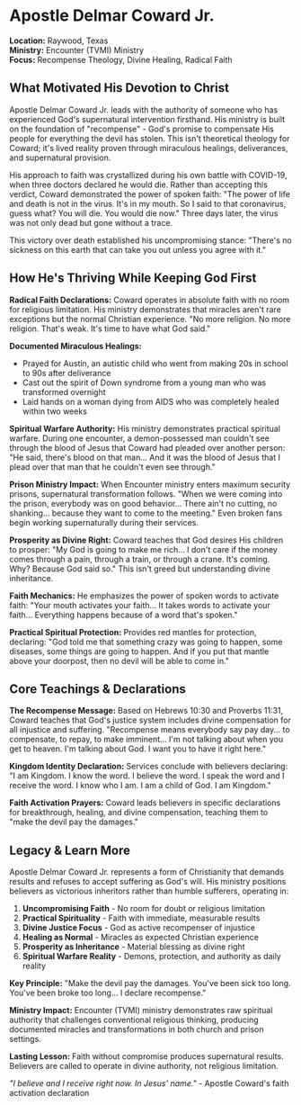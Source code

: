# Apostle Delmar Coward Jr.

**Location:** Raywood, Texas  
**Ministry:** Encounter (TVMI) Ministry  
**Focus:** Recompense Theology, Divine Healing, Radical Faith

## What Motivated His Devotion to Christ

Apostle Delmar Coward Jr. leads with the authority of someone who has experienced God's supernatural intervention firsthand. His ministry is built on the foundation of "recompense" - God's promise to compensate His people for everything the devil has stolen. This isn't theoretical theology for Coward; it's lived reality proven through miraculous healings, deliverances, and supernatural provision.

His approach to faith was crystallized during his own battle with COVID-19, when three doctors declared he would die. Rather than accepting this verdict, Coward demonstrated the power of spoken faith: "The power of life and death is not in the virus. It's in my mouth. So I said to that coronavirus, guess what? You will die. You would die now." Three days later, the virus was not only dead but gone without a trace.

This victory over death established his uncompromising stance: "There's no sickness on this earth that can take you out unless you agree with it."

## How He's Thriving While Keeping God First

**Radical Faith Declarations:** Coward operates in absolute faith with no room for religious limitation. His ministry demonstrates that miracles aren't rare exceptions but the normal Christian experience. "No more religion. No more religion. That's weak. It's time to have what God said."

**Documented Miraculous Healings:**
- Prayed for Austin, an autistic child who went from making 20s in school to 90s after deliverance
- Cast out the spirit of Down syndrome from a young man who was transformed overnight
- Laid hands on a woman dying from AIDS who was completely healed within two weeks

**Spiritual Warfare Authority:** His ministry demonstrates practical spiritual warfare. During one encounter, a demon-possessed man couldn't see through the blood of Jesus that Coward had pleaded over another person: "He said, there's blood on that man... And it was the blood of Jesus that I plead over that man that he couldn't even see through."

**Prison Ministry Impact:** When Encounter ministry enters maximum security prisons, supernatural transformation follows. "When we were coming into the prison, everybody was on good behavior... There ain't no cutting, no shanking... because they want to come to the meeting." Even broken fans begin working supernaturally during their services.

**Prosperity as Divine Right:** Coward teaches that God desires His children to prosper: "My God is going to make me rich... I don't care if the money comes through a pain, through a train, or through a crane. It's coming. Why? Because God said so." This isn't greed but understanding divine inheritance.

**Faith Mechanics:** He emphasizes the power of spoken words to activate faith: "Your mouth activates your faith... It takes words to activate your faith... Everything happens because of a word that's spoken."

**Practical Spiritual Protection:** Provides red mantles for protection, declaring: "God told me that something crazy was going to happen, some diseases, some things are going to happen. And if you put that mantle above your doorpost, then no devil will be able to come in."

## Core Teachings & Declarations

**The Recompense Message:** Based on Hebrews 10:30 and Proverbs 11:31, Coward teaches that God's justice system includes divine compensation for all injustice and suffering. "Recompense means everybody say pay day... to compensate, to repay, to make imminent... I'm not talking about when you get to heaven. I'm talking about God. I want you to have it right here."

**Kingdom Identity Declaration:** Services conclude with believers declaring: "I am Kingdom. I know the word. I believe the word. I speak the word and I receive the word. I know who I am. I am a child of God. I am Kingdom."

**Faith Activation Prayers:** Coward leads believers in specific declarations for breakthrough, healing, and divine compensation, teaching them to "make the devil pay the damages."

## Legacy & Learn More

Apostle Delmar Coward Jr. represents a form of Christianity that demands results and refuses to accept suffering as God's will. His ministry positions believers as victorious inheritors rather than humble sufferers, operating in:

1. **Uncompromising Faith** - No room for doubt or religious limitation
2. **Practical Spirituality** - Faith with immediate, measurable results  
3. **Divine Justice Focus** - God as active recompenser of injustice
4. **Healing as Normal** - Miracles as expected Christian experience
5. **Prosperity as Inheritance** - Material blessing as divine right
6. **Spiritual Warfare Reality** - Demons, protection, and authority as daily reality

**Key Principle:** "Make the devil pay the damages. You've been sick too long. You've been broke too long... I declare recompense."

**Ministry Impact:** Encounter (TVMI) ministry demonstrates raw spiritual authority that challenges conventional religious thinking, producing documented miracles and transformations in both church and prison settings.

**Lasting Lesson:** Faith without compromise produces supernatural results. Believers are called to operate in divine authority, not religious limitation.

*"I believe and I receive right now. In Jesus' name."* - Apostle Coward's faith activation declaration
